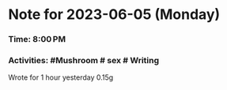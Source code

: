# Note for 2023-06-05 (Monday)
### Time: 8:00 PM
### Activities: #Mushroom  # sex  # Writing

Wrote for 1 hour yesterday  0.15g
